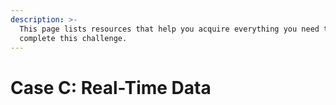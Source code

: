 ```yaml
---
description: >-
  This page lists resources that help you acquire everything you need to
  complete this challenge.
---
```


# Case C: Real-Time Data

